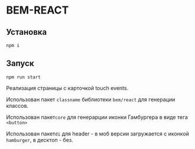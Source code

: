 # BEM-REACT

## Установка
```$xslt
npm i
```

## Запуск
```
npm run start
```
Реализация страницы с карточкой touch events. 

Использован пакет ```classname``` библиотеки ```bem/react``` для генерации классов. 

Использован пакет```core``` для генерарции иконки Гамбургера в виде тега ```<button>``` 

Использован пакет```di``` для header - в моб версии загружается с иконкой ```hamburger```, в десктоп - без.
